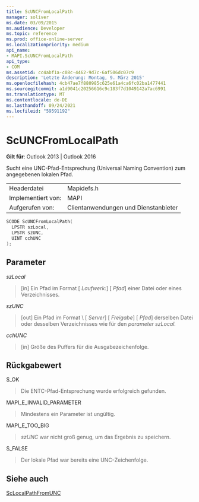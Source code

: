 ```yaml
---
title: ScUNCFromLocalPath
manager: soliver
ms.date: 03/09/2015
ms.audience: Developer
ms.topic: reference
ms.prod: office-online-server
ms.localizationpriority: medium
api_name:
- MAPI.ScUNCFromLocalPath
api_type:
- COM
ms.assetid: cc4abf1a-c08c-4462-9d7c-6af506dc07c9
description: 'Letzte Änderung: Montag, 9. März 2015'
ms.openlocfilehash: 4cb47ae7f880985c625e61a4ca6fc02ba1477441
ms.sourcegitcommit: a1d9041c20256616c9c183f7d1049142a7ac6991
ms.translationtype: MT
ms.contentlocale: de-DE
ms.lasthandoff: 09/24/2021
ms.locfileid: "59591192"
---
```

# <a name="scuncfromlocalpath"></a>ScUNCFromLocalPath

  
  
**Gilt für**: Outlook 2013 | Outlook 2016 
  
Sucht eine UNC-Pfad-Entsprechung (Universal Naming Convention) zum angegebenen lokalen Pfad.
  
|||
|:-----|:-----|
|Headerdatei  <br/> |Mapidefs.h  <br/> |
|Implementiert von:  <br/> |MAPI  <br/> |
|Aufgerufen von:  <br/> |Clientanwendungen und Dienstanbieter  <br/> |
   
```cpp
SCODE ScUNCFromLocalPath(
  LPSTR szLocal,
  LPSTR szUNC,
  UINT cchUNC
);
```

## <a name="parameters"></a>Parameter

 _szLocal_
  
> [in] Ein Pfad im Format [ _Laufwerk:_] \[ _Pfad_] einer Datei oder eines Verzeichnisses.
    
 _szUNC_
  
> [out] Ein Pfad im Format \\ [ _Server_] \[ _Freigabe_] \[ _Pfad_] derselben Datei oder desselben Verzeichnisses wie für den _parameter szLocal._ 
    
 _cchUNC_
  
> [in] Größe des Puffers für die Ausgabezeichenfolge.
    
## <a name="return-value"></a>Rückgabewert

S_OK
  
> Die ENTC-Pfad-Entsprechung wurde erfolgreich gefunden.
    
MAPI_E_INVALID_PARAMETER
  
> Mindestens ein Parameter ist ungültig.
    
MAPI_E_TOO_BIG
  
>  _szUNC_ war nicht groß genug, um das Ergebnis zu speichern. 
    
S_FALSE
  
> Der lokale Pfad war bereits eine UNC-Zeichenfolge.
    
## <a name="see-also"></a>Siehe auch



[ScLocalPathFromUNC](sclocalpathfromunc.md)

